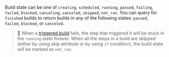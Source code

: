 Build state can be one of `creating`, `scheduled`, `running`, `passed`, `failing`, `failed`, `blocked`, `canceling`, `canceled`, `skipped`, `not_run`.
You can query for `finished` builds to return builds in any of the following states: `passed`, `failed`, `blocked`, or `canceled`.

> 🚧
> When a [triggered build](/docs/pipelines/trigger-step) fails, the step that triggered it will be stuck in the `running` state forever.
> When all the steps in a build are skipped (either by using skip attribute or by using `if` condition), the build state will be marked as `not_run`.
